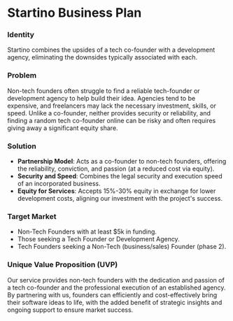 # Startino Business Plan

### Identity

Startino combines the upsides of a tech co-founder with a development agency, eliminating the downsides typically associated with each.

### Problem

Non-tech founders often struggle to find a reliable tech-founder or development agency to help build their idea. Agencies tend to be expensive, and freelancers may lack the necessary investment, skills, or speed. Unlike a co-founder, neither provides security or reliability, and finding a random tech co-founder online can be risky and often requires giving away a significant equity share.

### Solution

- **Partnership Model**: Acts as a co-founder to non-tech founders, offering the reliability, conviction, and passion (at a reduced cost via equity).
- **Security and Speed**: Combines the legal security and execution speed of an incorporated business.
- **Equity for Services**: Accepts 15%-30% equity in exchange for lower development costs, aligning our investment with the project's success.

### Target Market

- Non-Tech Founders with at least $5k in funding.
- Those seeking a Tech Founder or Development Agency.
- Tech Founders seeking a Non-Tech (business/sales) Founder (phase 2).

### Unique Value Proposition (UVP)

Our service provides non-tech founders with the dedication and passion of a tech co-founder and the professional execution of an established agency. By partnering with us, founders can efficiently and cost-effectively bring their software ideas to life, with the added benefit of strategic insights and ongoing support to ensure market success.
